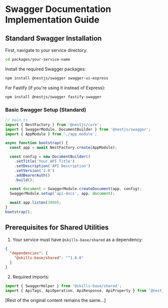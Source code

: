 # Swagger Documentation Implementation Guide

## Standard Swagger Installation

First, navigate to your service directory:

```bash
cd packages/your-service-name
```

Install the required Swagger packages:

```bash
npm install @nestjs/swagger swagger-ui-express
```

For Fastify (if you're using it instead of Express):

```bash
npm install @nestjs/swagger fastify-swagger
```

### Basic Swagger Setup (Standard)

```typescript
// main.ts
import { NestFactory } from '@nestjs/core';
import { SwaggerModule, DocumentBuilder } from '@nestjs/swagger';
import { AppModule } from './app.module';

async function bootstrap() {
  const app = await NestFactory.create(AppModule);

  const config = new DocumentBuilder()
    .setTitle('Your API Title')
    .setDescription('API Description')
    .setVersion('1.0')
    .addBearerAuth()
    .build();

  const document = SwaggerModule.createDocument(app, config);
  SwaggerModule.setup('api-docs', app, document);

  await app.listen(3000);
}
bootstrap();
```

## Prerequisites for Shared Utilities

1. Your service must have `@skills-base/shared` as a dependency:

```json
{
  "dependencies": {
    "@skills-base/shared": "^1.0.0"
  }
}
```

2. Required imports:

```typescript
import { SwaggerHelper } from '@skills-base/shared';
import { ApiTags, ApiOperation, ApiResponse, ApiProperty } from '@nestjs/swagger';
```

[Rest of the original content remains the same...]
